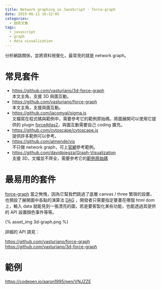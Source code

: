 ```yaml
---
title: Network graphing in JavaScript - force-graph
date: 2019-06-11 16:32:05
categories:
  - 技術文章
tags:
  - javascript
  - graph
  - data visualization
---
```


分析網路關係，並將資料視覺化，最常見的就是 network graph。

# 常見套件

-   <https://github.com/vasturiano/3d-force-graph>  
    本文主角，支援 3D 與圖互動。
-   <https://github.com/vasturiano/force-graph>  
    本文主角，支援與圖互動。
-   <https://github.com/jacomyal/sigma.js>  
    文檔寫在程式碼與範例中，需要參考它的範例原始碼。將圖展開可以使用它提供的 plugin [forceAtlas2](https://github.com/jacomyal/sigma.js/tree/master/plugins/sigma.layout.forceAtlas2 "sigma.layout.forceAtlas2")，與圖互動需要自己 coding 擴充。
-   <https://github.com/cytoscape/cytoscape.js>  
    提供許多範例可以參考。
-   <https://github.com/almende/vis>  
    不只做 network graph，可上[官網](http://visjs.org/network_examples.html)參考範例。
-   <https://github.com/davidpiegza/Graph-Visualization>  
    支援 3D，文檔並不齊全，需要參考它的[範例原始碼](https://github.com/davidpiegza/Graph-Visualization/tree/master/examples)

<!-- more -->

# 最易用的套件

[force-graph](https://github.com/vasturiano/force-graph) 當之無愧，因為它幫我們跳過了底層 canvas / three 繁瑣的設置，也預設了展開圖中各點的演算法 [DAG](https://en.wikipedia.org/wiki/Directed_acyclic_graph) ，開發者只需要指定要畫在哪個 html dom 上，輸入 data 就能見到一張漂亮的圖，若是要客製化某些功能，也能透過其提供的 API 設置顏色事件等等。

{% asset_img 3d-graph.png %}

詳細的 API 請見：

<https://github.com/vasturiano/force-graph>
<https://github.com/vasturiano/3d-force-graph>

# 範例

<https://codepen.io/aaron1995/pen/VNJZZE>

